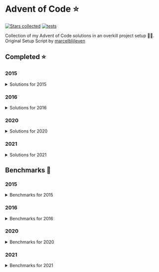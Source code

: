 # Advent of Code ⭐️

[![Stars collected](https://shields.io/static/v1?label=stars%20collected&message=102&color=yellow)](https://github.com/Frazzer951/Advent-Of-Code)
[![tests](https://github.com/Frazzer951/Advent-Of-Code/actions/workflows/tests.yaml/badge.svg)](https://github.com/Frazzer951/Advent-Of-Code)

Collection of my Advent of Code solutions in an overkill project setup 👻🎄.<br>
Original Setup Script by [marcelblijleven](https://github.com/marcelblijleven/adventofcode)

<!-- start completed section -->
## Completed ⭐️
### 2015
<details><summary>Solutions for 2015</summary>
<p>

| day   | part one | part two |
| :---: | :------: | :------: |
| 01 | ⭐️ | ⭐️ |
| 02 | ⭐️ | ⭐️ |
| 03 | ⭐️ | ⭐️ |
| 04 | ⭐️ | ⭐️ |
| 05 | ⭐️ | ⭐️ |
| 06 | ⭐️ | ⭐️ |
| 07 | ⭐️ | ⭐️ |
| 08 | ⭐️ | ⭐️ |
| 09 | ⭐️ | ⭐️ |
| 10 | ⭐️ | ⭐️ |
| 11 | ⭐️ | ⭐️ |
| 12 | ⭐️ | ⭐️ |
| 13 | ⭐️ | ⭐️ |
| 14 | ⭐️ | ⭐️ |
| 15 | ⭐️ | ⭐️ |
| 16 | ⭐️ | ⭐️ |
| 17 | ⭐️ | ⭐️ |
| 18 | ⭐️ | ⭐️ |
| 19 | ⭐️ | ⭐️ |
| 20 | ⭐️ | ⭐️ |
| 21 | ⭐️ | ⭐️ |
| 22 | ⭐️ | ⭐️ |
| 23 | ⭐️ | ⭐️ |
| 24 | ⭐️ | ⭐️ |
| 25 | ⭐️ | ⭐️ |

</p>
</details>

### 2016
<details><summary>Solutions for 2016</summary>
<p>

| day   | part one | part two |
| :---: | :------: | :------: |
| 01 | ⭐️ | ⭐️ |
| 02 | ⭐️ | ⭐️ |
| 03 | ⭐️ | ⭐️ |
| 04 | ⭐️ | ⭐️ |
| 05 | ⭐️ | ⭐️ |
| 06 | ⭐️ | ⭐️ |
| 07 | ⭐️ | ⭐️ |
| 08 | ⭐️ | ⭐️ |
| 09 | ⭐️ | ⭐️ |

</p>
</details>

### 2020
<details><summary>Solutions for 2020</summary>
<p>

| day   | part one | part two |
| :---: | :------: | :------: |
| 01 | ⭐️ | ⭐️ |
| 02 | ⭐️ | ⭐️ |
| 03 | ⭐️ | ⭐️ |
| 04 | ⭐️ | ⭐️ |
| 05 | ⭐️ | ⭐️ |

</p>
</details>

### 2021
<details><summary>Solutions for 2021</summary>
<p>

| day   | part one | part two |
| :---: | :------: | :------: |
| 01 | ⭐️ | ⭐️ |
| 02 | ⭐️ | ⭐️ |
| 03 | ⭐️ | ⭐️ |
| 04 | ⭐️ | ⭐️ |
| 05 | ⭐️ | ⭐️ |
| 06 | ⭐️ | ⭐️ |
| 07 | ⭐️ | ⭐️ |
| 08 | ⭐️ | ⭐️ |
| 09 | ⭐️ | ⭐️ |
| 10 | ⭐️ | ⭐️ |
| 11 | ⭐️ | ⭐️ |
| 12 | ⭐️ | ⭐️ |

</p>
</details>


<!-- end completed section -->

<!-- start benchmark section -->
## Benchmarks 🚀
### 2015
<details><summary>Benchmarks for 2015</summary>
<p>

|  day  | part  | duration |
| :---: | :---: | -------: |
| 01 | part one | 0.48 ms |
| 01 | part two | 0.26 ms |
| 02 | part one | 0.87 ms |
| 02 | part two | 1.29 ms |
| 03 | part one | 2.11 ms |
| 03 | part two | 1.61 ms |
| 04 | part one | 297.13 ms |
| 04 | part two | 9127.25 ms |
| 05 | part one | 2.72 ms |
| 05 | part two | 3.81 ms |
| 06 | part one | 1141.46 ms |
| 06 | part two | 3475.59 ms |
| 07 | part one | 52.56 ms |
| 07 | part two | 40.72 ms |
| 08 | part one | 0.43 ms |
| 08 | part two | 0.19 ms |
| 09 | part one | 53.38 ms |
| 09 | part two | 66.64 ms |
| 10 | part one | 227.82 ms |
| 10 | part two | 3458.69 ms |
| 11 | part one | 0.01 ms |
| 11 | part two | 0.01 ms |
| 12 | part one | 1.48 ms |
| 12 | part two | 0.93 ms |
| 13 | part one | 14.11 ms |
| 13 | part two | 154.61 ms |
| 14 | part one | 0.14 ms |
| 14 | part two | 4.35 ms |
| 15 | part one | 5669.68 ms |
| 15 | part two | 5156.31 ms |
| 16 | part one | 1.27 ms |
| 16 | part two | 0.98 ms |
| 17 | part one | 160.31 ms |
| 17 | part two | 149.95 ms |
| 18 | part one | 3048.30 ms |
| 18 | part two | 2797.53 ms |
| 19 | part one | 0.84 ms |
| 19 | part two | 0.04 ms |
| 20 | part one | 13067.38 ms |
| 20 | part two | 4021.11 ms |
| 21 | part one | 12.89 ms |
| 21 | part two | 11.91 ms |
| 22 | part one | 4171.07 ms |
| 22 | part two | 297.79 ms |
| 23 | part one | 0.52 ms |
| 23 | part two | 0.53 ms |
| 24 | part one | 58.08 ms |
| 24 | part two | 13.90 ms |
| 25 | part one | 1867.16 ms |
| 25 | part two | 0.00 ms |

</p>
</details>

### 2016
<details><summary>Benchmarks for 2016</summary>
<p>

|  day  | part  | duration |
| :---: | :---: | -------: |
| 01 | part one | 0.09 ms |
| 01 | part two | 1.54 ms |
| 02 | part one | 0.37 ms |
| 02 | part two | 0.38 ms |
| 03 | part one | 1.47 ms |
| 03 | part two | 2.92 ms |
| 04 | part one | 7.08 ms |
| 04 | part two | 4.32 ms |
| 05 | part one | 6281.54 ms |
| 05 | part two | 21266.05 ms |
| 06 | part one | 1.00 ms |
| 06 | part two | 0.80 ms |
| 07 | part one | 54.88 ms |
| 07 | part two | 44.07 ms |
| 08 | part one | 0.28 ms |
| 08 | part two | 0.00 ms |
| 09 | part one | 0.05 ms |
| 09 | part two | 1.36 ms |
| 09 | part two helper | 1.00 ms |

</p>
</details>

### 2020
<details><summary>Benchmarks for 2020</summary>
<p>

|  day  | part  | duration |
| :---: | :---: | -------: |
| 01 | part one | 0.07 ms |
| 01 | part two | 17.36 ms |
| 02 | part one | 0.67 ms |
| 02 | part two | 0.58 ms |
| 03 | part one | 0.09 ms |
| 03 | part two | 0.25 ms |
| 04 | part one | 0.96 ms |
| 04 | part two | 1.05 ms |
| 05 | part one | 0.95 ms |
| 05 | part two | 0.80 ms |

</p>
</details>

### 2021
<details><summary>Benchmarks for 2021</summary>
<p>

|  day  | part  | duration |
| :---: | :---: | -------: |
| 01 | part one | 0.52 ms |
| 01 | part two | 0.91 ms |
| 02 | part one | 0.28 ms |
| 02 | part two | 0.29 ms |
| 03 | part one | 2.50 ms |
| 03 | part two | 1.20 ms |
| 04 | part one | 7.73 ms |
| 04 | part two | 23.19 ms |
| 05 | part one | 61.76 ms |
| 05 | part two | 73.97 ms |
| 06 | part one | 442.35 ms |
| 06 | part two | 0.30 ms |
| 07 | part one | 198.23 ms |
| 07 | part two | 371.69 ms |
| 08 | part one | 0.18 ms |
| 08 | part two | 4.53 ms |
| 09 | part one | 2.52 ms |
| 09 | part two | 6.94 ms |
| 10 | part one | 1.25 ms |
| 10 | part two | 2.07 ms |
| 11 | part one | 10.19 ms |
| 11 | part two | 20.36 ms |
| 12 | part one | 12.53 ms |
| 12 | part two | 1516.84 ms |

</p>
</details>

<!-- end benchmark section -->
